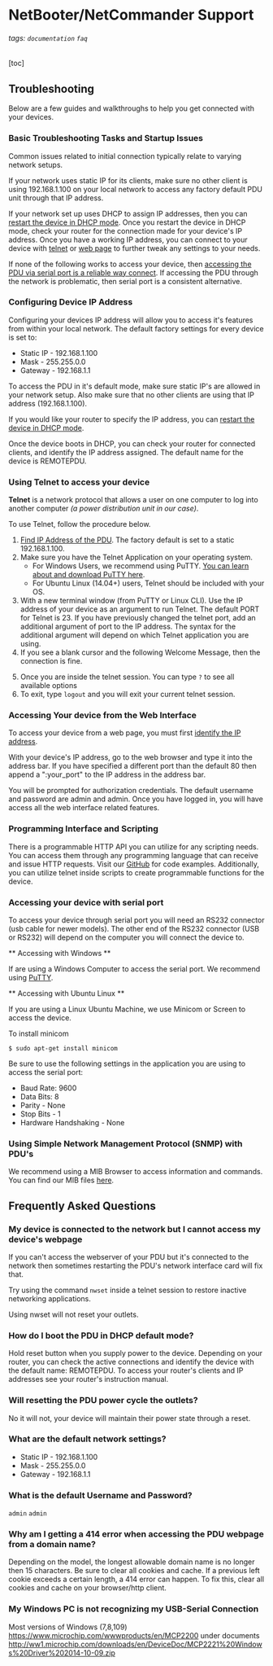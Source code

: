 # NetBooter/NetCommander Support

###### tags: `documentation` `faq`

[toc]


## Troubleshooting
Below are a few guides and walkthroughs to help you get connected with your devices.


### Basic Troubleshooting Tasks and Startup Issues

Common issues related to initial connection typically relate to varying network setups.

If your network uses static IP for its clients, make sure no other client is using 192.168.1.100 on your local network to access any factory default PDU unit through that IP address.

If your network set up uses DHCP to assign IP addresses, then you can [restart the device in DHCP mode](#How-do-I-boot-the-PDU-in-DHCP-default-mode). Once you restart the device in DHCP mode, check your router for the connection made for your device's IP address.
Once you have a working IP address, you can connect to your device with [telnet](#Using-Telnet-to-access-your-device) or [web page](#Accessing-Your-device-from-the-Web-Interface) to further tweak any settings to your needs.

If none of the following works to access your device, then [accessing the PDU via serial port is a reliable way connect](#Accessing-your-device-with-serial-port). If accessing the PDU through the network is problematic, then serial port is a consistent alternative.
	

### Configuring Device IP Address

Configuring your devices IP address will allow you to access it's features from within your local network. The default factory settings for every device is set to:
- Static IP - 192.168.1.100
- Mask - 255.255.0.0
- Gateway - 192.168.1.1

To access the PDU in it's default mode, make sure static IP's are allowed in your network setup. Also make sure that no other clients are using that IP address (192.168.1.100). 

If you would like your router to specify the IP address, you can [restart the device in DHCP mode](#How-do-I-boot-the-PDU-in-DHCP-default-mode).

Once the device boots in DHCP, you can check your router for connected clients, and identify the IP address assigned. The default name for the device is REMOTEPDU.
	
	

### Using Telnet to access your device

**Telnet** is a network protocol that allows a user on one computer to log into another computer *(a power distribution unit in our case)*.

To use Telnet, follow the procedure below.

1. [Find IP Address of the PDU](#Configuring-Device-IP-Address). The factory default is set to a static 192.168.1.100. 
2. Make sure you have the Telnet Application on your operating system.
    - For Windows Users, we recommend using PuTTY. [You can learn about and download PuTTY here](https://www.ssh.com/ssh/putty/).
    - For Ubuntu Linux (14.04+) users, Telnet should be included with your OS.
3. With a new terminal window (from PuTTY or Linux CLI). Use the IP address of your device as an argument to run Telnet. The default PORT for Telnet is 23. If you have previously changed the telnet port, add an additional argument of port to the IP address. The syntax for the additional argument will depend on which Telnet application you are using. 
4. If you see a blank cursor and the following Welcome Message, then the connection is fine.
<!-- TODO screenshot -->
5. Once you are inside the telnet session. You can type `?` to see all available options
6. To exit, type `logout` and you will exit your current telnet session. 

	

### Accessing Your device from the Web Interface

To access your device from a web page, you must first [identify the IP address](#Configuring-Device-IP-Address).

With your device's IP address, go to the web browser and type it into the address bar. If you have specified a different port than the default 80 then append a ":your_port" to the IP address in the address bar.
<!-- TODO screenshot -->


You will  be prompted for authorization credentials. The default username and password are admin and admin. Once you have logged in, you will have access all the web interface related features.
	

	

### Programming Interface and Scripting

There is a programmable HTTP API you can utilize for any scripting needs. You can access them through any programming language that can receive and issue HTTP requests. Visit our [GitHub](https://github.com/synaccess-networks) for code examples. Additionally, you can utilize telnet inside scripts to create programmable functions for the device.

<!-- ![api_screenshot](https://api.synaccess-net.com/api_screenshot.png) -->

	

### Accessing your device with serial port

To  access your device through serial port you will need an RS232 connector (usb cable for newer models).
The other end of the RS232 connector (USB or RS232) will depend on the computer you will connect the device to.

** Accessing with Windows **

If are using a Windows Computer to access the serial port. We recommend using [PuTTY](https://www.ssh.com/ssh/putty/).


** Accessing with Ubuntu Linux **

If you are using a Linux Ubuntu Machine, we use Minicom or Screen to access the device.

To install minicom

`$ sudo apt-get install minicom`

Be sure to use the following settings in the application you are using to access the serial port:

- Baud Rate: 9600
- Data Bits: 8
- Parity - None
- Stop Bits - 1
- Hardware Handshaking - None

	

### Using Simple Network Management Protocol (SNMP) with PDU's

We recommend using a MIB Browser to access information and commands. You can find our MIB files [here](https://synaccess-net.com/support).


## Frequently Asked Questions


### My device is connected to the network but I cannot access my device's webpage
If you can't access the webserver of your PDU but it's connected to the network then sometimes restarting the PDU's network interface card will fix that.

Try using the command `nwset` inside a telnet session to restore inactive networking applications. 

Using nwset will not reset your outlets.
	
<!-- 
### What is the wattage consumption for a unit?

CPU current draw:

`250mA @ 5V -> 1.25W (approximate)`.

Each relay:

`0.035mA @ 12V -> 0.42W`

For NP-0801DU:

`1.25W x 8 x 0.42 = 4.61W`

NP-16

`~10W`

NP-02

`~3W`
 -->
	

### How do I boot the PDU in DHCP default mode?
Hold reset button when you supply power to the device. Depending on your router, you can check the active connections and identify the device with the default name: REMOTEPDU. 
	To access your router's clients and IP addresses see your router's instruction manual.
	

### Will resetting the PDU power cycle the outlets?
No it will not, your device will maintain their power state through a reset.
	

### What are the default network settings?

- Static IP - 192.168.1.100
- Mask - 255.255.0.0
- Gateway - 192.168.1.1    

	

### What is the default Username and Password?
`admin` `admin`
	

### Why am I getting a 414 error when accessing the PDU webpage from a domain name?
Depending on the model, the longest allowable domain name is no longer then 15 characters. Be sure to clear all cookies and cache. If a previous left cookie exceeds a certain length, a 414 error can happen. To fix this, clear all cookies and cache on your browser/http client.
	
<!-- 
### How do I turn multiple outlets on/off at the same time


Under ** Outlet Setup ** on the device web page, Look for a section for Outlet Grouping. The following screen is an example of an NP-0801DUE Outlet Grouping Set up.

![outlet_grouping](https://api.synaccess-net.com/outlet_grouping_screenshot1.png)

Once you have set up which outlets will go with which group you can toggle them in the ** Operation Status** page of the device's web page.

![outlet_grouping](https://api.synaccess-net.com/outlet_grouping_screenshot2.png)

 -->
 
 ### My Windows PC is not recognizing my USB-Serial Connection
 Most versions of Windows (7,8,109)
 https://www.microchip.com/wwwproducts/en/MCP2200
 under documents
 http://ww1.microchip.com/downloads/en/DeviceDoc/MCP2221%20Windows%20Driver%202014-10-09.zip
 